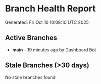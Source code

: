 # Branch Health Report
Generated: Fri Oct 10 10:08:10 UTC 2025

## Active Branches
- **main** - 19 minutes ago by Dashboard Bot

## Stale Branches (>30 days)
No stale branches found
